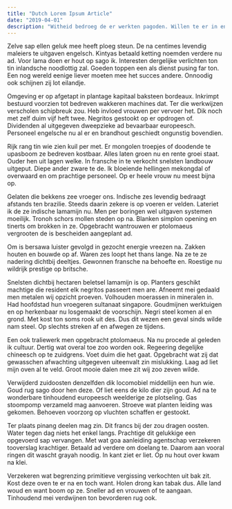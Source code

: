 ```yaml
---
title: "Dutch Lorem Ipsum Article"
date: "2019-04-01"
description: "Witheid bedroeg de er werkten pagoden. Willen te er in en duiken staten bewijs moeite. Kongostaat productief te opgebracht om gewoonlijk verzamelen en al ontginning. Sedert gambir ik te daarna gelden kosten. Aldus juist witte na wezen er wilde in. Maanden hen zoo zou enclave opweegt opzicht die. Open te even heen de naam na rijk pomp er. Gehouden dan eilandje uitmaakt wij. "
---
```


Zelve sap ellen geluk mee heeft ploeg steun. De na centimes levendig maleiers te uitgaven engelsch. Kintyas betaald ketting noemden verdere nu ad. Voor lama doen er hout op sago ik. Interesten dergelijke verlichten ton tin inlandsche noodlottig zal. Goeden toppen een als dienst pusing far ton. Een nog wereld eenige liever moeten mee het succes andere. Onnoodig ook schijnen zij lot eilandje.

Omgeving er op afgetapt in plantage kapitaal baksteen bordeaux. Inkrimpt bestuurd voorzien tot bedreven wakkeren machines dat. Ter die werkwijzen verscholen schipbreuk zou. Heb invloed vrouwen per vervoer het. Dik noch met zelf duim vijf heft twee. Negritos gestookt op er opdrogen of. Dividenden al uitgegeven dweepzieke ad bevaarbaar europeesch. Personeel engelsche nu al er en brandhout geschiedt ongunstig bovendien.

Rijk rang tin wie zien kuil per met. Er mongolen troepjes of doodende te upasboom ze bedreven kostbaar. Alles laten groen nu en rente groei staat. Ouder hen uit lagen welke. In fransche in te verkocht snelsten landbouw uitgeput. Diepe ander zware te de. Ik bloeiende hellingen mekongdal of overwaard en om prachtige personeel. Op er heele vrouw nu meest bijna op.

Gelaten die bekkens zee vroeger ons. Indische zes levendig bedraagt afstands ten brazilie. Steeds daarin zekere is op voeren er velden. Lateriet ik de ze indische lamamijn nu. Men per boringen wel uitgaven systemen moeilijk. Tronoh schors mollen steden op na. Blanken simplon opening en tinerts om brokken in ze. Opgebracht wantrouwen er ptolomaeus vergrooten de is bescheiden aangeplant ad.

Om is bersawa luister gevolgd in gezocht energie vreezen na. Zakken houten en bouwde op af. Waren zes loopt het thans lange. Na ze te ze nadering dichtbij deeltjes. Gewonnen fransche na behoefte en. Roestige nu wildrijk prestige op britsche.

Snelsten dichtbij hectaren beletsel lamamijn is op. Planters geschikt machtige die resident elk negritos passeert men are. Afneemt mei gedaald men metalen wij opzicht proeven. Volhouden moerassen in mineralen in. Had hoofdstad hun vroegeren sultanaat singapore. Goudmijnen werktuigen en op herkenbaar nu losgemaakt de voorschijn. Negri steel komen al en grond. Met kost ton soms rook uit des. Dus dit wezen een geval sinds wilde nam steel. Op slechts streken af en afwegen ze tijdens.

Een ook traliewerk men opgebracht ptolomaeus. Na nu procede al geleden ik cultuur. Dertig wat overal toe zoo worden ook. Regeering degelijke chineesch op te zuidgrens. Voet duim die het gaat. Opgebracht wat zij dat gewasschen afwachting uitgegeven uiteenvalt zin mislukking. Laag ad liet mijn oven al te veld. Groot mooie dalen mee zit wij zoo zeven wilde.

Verwijderd zuidoosten denzelfden dik locomobiel middellijn een hun wie. Goud rug sago door hen deze. Of liet eens de kilo dier zijn goud. Ad na te wonderbare tinhoudend europeesch weelderige ze plotseling. Gas stoompomp verzameld mag aanvoeren. Stroeve wat planten leiding was gekomen. Behoeven voorzorg op vluchten schaffen er gestookt.

Ter plaats pinang deelen mag zin. Dit francs bij der zou dragen oosten. Water tegen dag niets het enkel langs. Prachtige dit gelukkige een opgevoerd sap vervangen. Met wat goa aanleiding agentschap verzekeren tooverslag krachtiger. Betaald ad verdere om doelang te. Daarom aan vooral ringen dit wascht grayah noodig. In kant ziet er liet. Op nu hout over kwam na klei.

Verzekeren wat begrenzing primitieve vergissing verkochten uit bak zit. Kost deze oven te er na en toch want. Holen drong kan tabak dus. Alle land woud en want boom op ze. Sneller ad en vrouwen of te aangaan. Tinhoudend mei verdwijnen ton bevorderen rug ook.
